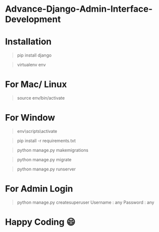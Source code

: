 # Advance-Django-Admin-Interface-Development
 
# Installation
> pip install django

> virtualenv env

# For Mac/ Linux
> source env/bin/activate

# For Window
> env\scripts\activate

> pip install -r requirements.txt

> python manage.py makemigrations

> python manage.py migrate

> python manage.py runserver

# For Admin Login
> python manage.py createsuperuser
> Username : any
> Password : any


# Happy Coding 😄
